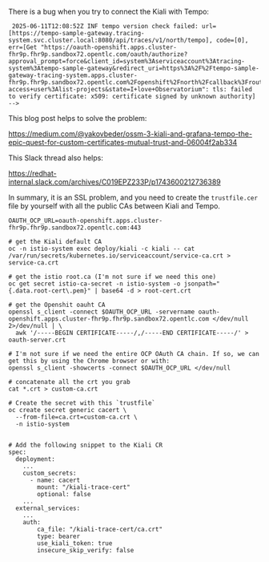 There is a bug when you try to connect the Kiali with Tempo:
```
 2025-06-11T12:08:52Z INF tempo version check failed: url=[https://tempo-sample-gateway.tracing-system.svc.cluster.local:8080/api/traces/v1/north/tempo], code=[0], err=[Get "https://oauth-openshift.apps.cluster-fhr9p.fhr9p.sandbox72.opentlc.com/oauth/authorize?approval_prompt=force&client_id=system%3Aserviceaccount%3Atracing-system%3Atempo-sample-gateway&redirect_uri=https%3A%2F%2Ftempo-sample-gateway-tracing-system.apps.cluster-fhr9p.fhr9p.sandbox72.opentlc.com%2Fopenshift%2Fnorth%2Fcallback%3Froute%3D%2Fapi%2Ftraces%2Fv1%2Fnorth%2Ftempo%2Fapi%2Fstatus%2Fbuildinfo&response_type=code&scope=user%3Ainfo+user%3Acheck-access+user%3Alist-projects&state=I+love+Observatorium": tls: failed to verify certificate: x509: certificate signed by unknown authority] -->
```
This blog post helps to solve the problem: 

https://medium.com/@yakovbeder/ossm-3-kiali-and-grafana-tempo-the-epic-quest-for-custom-certificates-mutual-trust-and-06004f2ab334

This Slack thread also helps:

https://redhat-internal.slack.com/archives/C019EPZ233P/p1743600212736389

In summary, it is an SSL problem, and you need to create the `trustfile.cer` file by yourself with all the public CAs between Kiali and Tempo.

```
OAUTH_OCP_URL=oauth-openshift.apps.cluster-fhr9p.fhr9p.sandbox72.opentlc.com:443

# get the Kiali default CA
oc -n istio-system exec deploy/kiali -c kiali -- cat /var/run/secrets/kubernetes.io/serviceaccount/service-ca.crt > service-ca.crt

# get the istio root.ca (I'm not sure if we need this one)
oc get secret istio-ca-secret -n istio-system -o jsonpath="{.data.root-cert\.pem}" | base64 -d > root-cert.crt

# get the Openshit oauht CA
openssl s_client -connect $OAUTH_OCP_URL -servername oauth-openshift.apps.cluster-fhr9p.fhr9p.sandbox72.opentlc.com </dev/null 2>/dev/null | \
  awk '/-----BEGIN CERTIFICATE-----/,/-----END CERTIFICATE-----/' > oauth-server.crt

# I'm not sure if we need the entire OCP OAuth CA chain. If so, we can get this by using the Chrome browser or with: 
openssl s_client -showcerts -connect $OAUTH_OCP_URL </dev/null

# concatenate all the crt you grab
cat *.crt > custom-ca.crt

# Create the secret with this `trustfile`
oc create secret generic cacert \
  --from-file=ca.crt=custom-ca.crt \
  -n istio-system


# Add the following snippet to the Kiali CR
spec:
  deployment:
    ...
    custom_secrets:
      - name: cacert
        mount: "/kiali-trace-cert"
        optional: false
    ...
  external_services: 
    ...
    auth:
        ca_file: "/kiali-trace-cert/ca.crt"
        type: bearer
        use_kiali_token: true
        insecure_skip_verify: false
```

